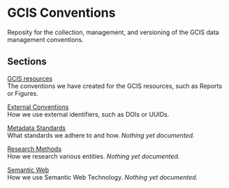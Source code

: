 # GCIS Conventions

Reposity for the collection, management, and versioning of the GCIS data
management conventions.


## Sections

[GCIS resources](https://github.com/USGCRP/gcis-conventions/tree/master/gcis_resources)  
The conventions we have created for the GCIS resources, such as Reports or Figures.  

[External Conventions](https://github.com/USGCRP/gcis-conventions/tree/master/external_conventions)  
How we use external identifiers, such as DOIs or UUIDs.  

[Metadata Standards](https://github.com/USGCRP/gcis-conventions/tree/master/metadata_standards)  
What standards we adhere to and how. _Nothing yet documented._

[Research Methods](https://github.com/USGCRP/gcis-conventions/tree/master/research_methods)  
How we research various entities. _Nothing yet documented._

[Semantic Web](https://github.com/USGCRP/gcis-conventions/tree/master/semantic)  
How we use Semantic Web Technology. _Nothing yet documented._
